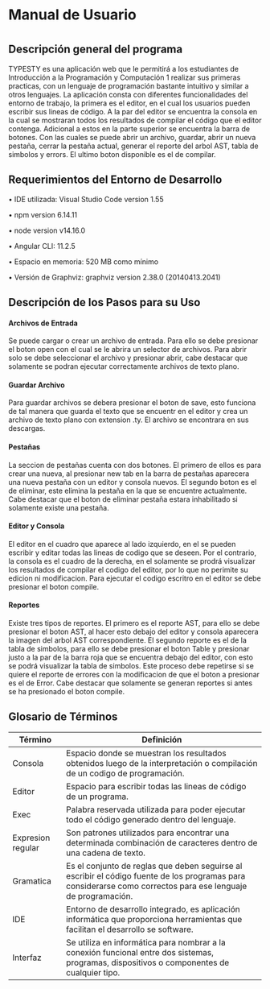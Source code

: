 # Manual de Usuario <h1>
  
  
Descripción general del programa
-----------------------
  
TYPESTY es una aplicación web que le permitirá a los estudiantes de Introducción a la Programación y Computación 1 realizar sus primeras practicas, con un lenguaje de programación bastante intuitivo y similar a otros lenguajes. La aplicación consta con diferentes funcionalidades del entorno de trabajo, la primera es el editor, en el cual los usuarios pueden escribir sus lineas de código. A la par del editor se encuentra la consola en la cual se mostraran todos los resultados de compilar el código que el editor contenga. Adicional a estos en la parte superior se encuentra la barra de botones. Con las cuales se puede abrir un archivo, guardar, abrir un nueva pestaña, cerrar la pestaña actual, generar el reporte del arbol AST, tabla de simbolos y errors. El ultimo boton disponible es el de compilar.

  
Requerimientos del Entorno de Desarrollo
-----------------------
• IDE utilizada: Visual Studio Code version 1.55

• npm version 6.14.11

• node version v14.16.0

• Angular CLI: 11.2.5

• Espacio en memoria: 520 MB como mínimo

• Versión de Graphviz: graphviz version 2.38.0 (20140413.2041)


Descripción de los Pasos para su Uso
-----------------------

#### Archivos de Entrada ####
Se puede cargar o crear un archivo de entrada. Para ello se debe presionar el boton open con el cual se le abrira un selector de archivos. Para abrir solo se debe seleccionar el archivo y presionar abrir, cabe destacar que solamente se podran ejecutar correctamente archivos de texto plano.

#### Guardar Archivo ####
Para guardar archivos se debera presionar el boton de save, esto funciona de tal manera que guarda el texto que se encuentr en el editor y crea un archivo de texto plano con extension .ty. El archivo se encontrara en sus descargas.

#### Pestañas ####
La seccion de pestañas cuenta con dos botones. El primero de ellos es para crear una nueva, al presionar new tab en la barra de pestañas aparecera una nueva pestaña con un editor y consola nuevos. El segundo boton es el de eliminar, este elimina la pestaña en la que se encuentre actualmente. Cabe destacar que el boton de eliminar pestaña estara inhabilitado si solamente existe una pestaña.

#### Editor y Consola ####
El editor en el cuadro que aparece al lado izquierdo, en el se pueden escribir y editar todas las lineas de codigo que se deseen. Por el contrario, la consola es el cuadro de la derecha, en el solamente se prodrá visualizar los resultados de compilar el codigo del editor, por lo que no perimite su edicion ni modificacion. Para ejecutar el codigo escritro en el editor se debe presionar el boton compile.

#### Reportes ####
Existe tres tipos de reportes. El primero es el reporte AST, para ello se debe presionar el boton AST, al hacer esto debajo del editor y consola aparecera la imagen del arbol AST correspondiente. El segundo reporte es el de la tabla de simbolos, para ello se debe presionar el boton Table y presionar justo a la par de la barra roja que se encuentra debajo del editor, con esto se podrá visualizar la tabla de simbolos. Este proceso debe repetirse si se quiere el reporte de errores con la modificacion de que el boton a presionar es el de Error. Cabe destacar que solamente se generan reportes si antes se ha presionado el boton compile.

Glosario de Términos 
-----------------------
Término |  Definición 
------------ | -------------
Consola | Espacio donde se muestran los resultados obtenidos luego de la interpretación o compilación de un codigo de programación.
Editor | Espacio para escribir todas las lineas de código de un programa.
Exec | Palabra reservada utilizada para poder ejecutar todo el código generado dentro del lenguaje.
Expresion regular | Son patrones utilizados para encontrar una determinada combinación de caracteres dentro de una cadena de texto.
Gramatica | Es el conjunto de reglas que deben seguirse al escribir el código fuente de los programas para considerarse como correctos para ese lenguaje de programación.
IDE | Entorno de desarrollo integrado, es aplicación informática que proporciona herramientas que facilitan el desarrollo se software.
Interfaz | Se utiliza en informática para nombrar a la conexión funcional entre dos sistemas, programas, dispositivos o componentes de cualquier tipo.


